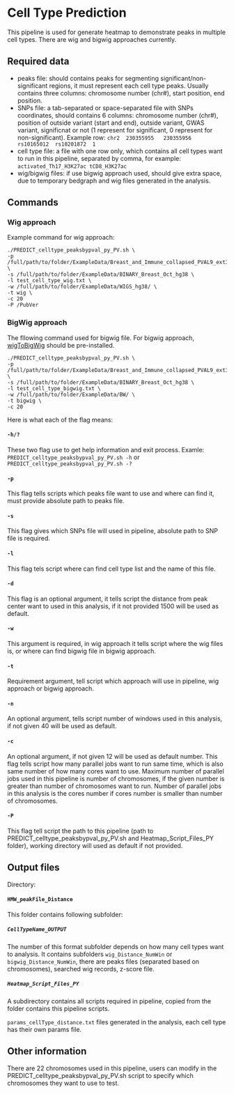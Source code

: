# Cell Type Prediction 

This pipeline is used for generate heatmap to demonstrate peaks in multiple cell types. There are wig and bigwig approaches currently. 




## Required data
* peaks file: should contains peaks for segmenting significant/non-significant regions, it must represent each cell type peaks. Usually contains three columns: chromosome number (chr#), start position, end position. 
* SNPs file: a tab-separated or space-separated file with SNPs coordinates, should contains 6 columns: chromosome number (chr#), position of outside variant (start and end), outside variant, GWAS variant, significnat or not (1 represent for significant, 0 represent for non-significant). Example row: `chr2	230355955	230355956	rs10165012	rs10201872	1`
* cell type file: a file with one row only, which contains all cell types want to run in this pipeline, separated by comma, for example: `activated_Th17_H3K27ac tCD8_H3K27ac`
* wig/bigwig files: if use bigwig approach used, should give extra space, due to temporary bedgraph and wig files generated in the analysis. 


## Commands

### Wig approach
Example command for wig approach:

```
./PREDICT_celltype_peaksbypval_py_PV.sh \
-p /full/path/to/folder/ExampleData/Breast_and_Immune_collapsed_PVAL9_ext300_hg38.bed \
-s /full/path/to/folder/ExampleData/BINARY_Breast_Oct_hg38 \
-l test_cell_type_wig.txt \
-w /full/path/to/folder/ExampleData/WIGS_hg38/ \
-t wig \
-c 20 
-P /PubVer
```

### BigWig approach
The fllowing command used for bigwig file. 
For bigwig approach, [wigToBigWig](https://genome.ucsc.edu/goldenpath/help/bigWig.html) should be pre-installed. 

```
./PREDICT_celltype_peaksbypval_py_PV.sh \
-p /full/path/to/folder/ExampleData/Breast_and_Immune_collapsed_PVAL9_ext300_hg38.bed \
-s /full/path/to/folder/ExampleData/BINARY_Breast_Oct_hg38 \
-l test_cell_type_bigwig.txt \
-w /full/path/to/folder/ExampleData/BW/ \
-t bigwig \
-c 20

```
 
Here is what each of the flag means:
#### `-h/?`
These two flag use to get help information and exit process. Examle: `PREDICT_celltype_peaksbypval_py_PV.sh -h` or `PREDICT_celltype_peaksbypval_py_PV.sh -?`
#### `-p`
This flag tells scripts which peaks file want to use and where can find it, must provide absolute path to peaks file. 
#### `-s`
This flag gives which SNPs file will used in pipeline, absolute path to SNP file is required. 
#### `-l`
This flag tels script where can find cell type list and the name of this file.
#### `-d`
This flag is an optional argument, it tells script the distance from peak center want to used in this analysis, if it not provided 1500 will be used as default. 
#### `-w`
This argument is required, in wig approach it tells script where the wig files is, or where can find bigwig file in bigwig approach. 
#### `-t`
Requirement argument, tell script which approach will use in pipeline, wig approach or bigwig approach. 
#### `-n`
An optional argument, tells script number of windows used in this analysis, if not given 40 will be used as default. 
#### `-c`
An optional argument, if not given 12 will be used as default number. This flag tells script how many parallel jobs want to run same time, which is also same number of how many cores want to use. Maximum number of parallel jobs used in this pipeline is number of chromosomes, if the given number is greater than number of chromosomes want to run. Number of parallel jobs in this analysis is the cores number if cores number is smaller than number of chromosomes. 
#### `-P`
This flag tell script the path to this pipeline (path to PREDICT_celltype_peaksbypval_py_PV.sh and Heatmap_Script_Files_PY folder), working directory will used as default if not provided. 

## Output files 

Directory:

#### `HMW_peakFile_Distance`
This folder contains following subfolder:
##### `CellTypeName_OUTPUT`
The number of this format subfolder depends on how many cell types want to analysis. It contains subfolders `wig_Distance_NumWin` or  `bigwig_Distance_NumWin`, there are peaks files (separated based on chromosomes), searched wig records, z-score file. 
##### `Heatmap_Script_Files_PY`
A subdirectory contains all scripts required in pipeline, copied from the folder contains this pipeline scripts. 

`params_cellType_distance.txt` files generated in the analysis, each cell type has their own params file. 


## Other information
There are 22 chromosomes used in this pipeline, users can modify in the PREDICT_celltype_peaksbypval_py_PV.sh script to specify which chromosomes they want to use to test. 
